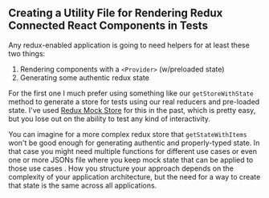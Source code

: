 ## Creating a Utility File for Rendering Redux Connected React Components in Tests

Any redux-enabled application is going to need helpers for at least these two things:

1. Rendering components with a `<Provider>` (w/preloaded state)
2. Generating some authentic redux state

For the first one I much prefer using something like our `getStoreWithState` method to generate a store for tests using our real reducers and pre-loaded state. I've used [Redux Mock Store](https://github.com/reduxjs/redux-mock-store) for this in the past, which is pretty easy, but you lose out on the ability to test any kind of interactivity.

You can imagine for a more complex redux store that `getStateWithItems` won't be good enough for generating authentic and properly-typed state. In that case you might need multiple functions for different use cases or even one or more JSONs file where you keep mock state that can be applied to those use cases . How you structure your approach depends on the complexity of your application architecture, but the need for a way to create that state is the same across all applications.